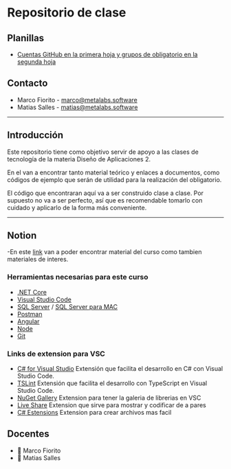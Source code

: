 # Repositorio de clase

## Planillas

- [Cuentas GitHub en la primera hoja y grupos de obligatorio en la segunda hoja](https://docs.google.com/spreadsheets/d/1mu50GeqMZA6jHZNW74dCI4D1SxWp0ZwL1SJpaPx604s/edit?usp=sharing)

## Contacto

- Marco Fiorito - [marco@metalabs.software](mailto:marco@metalabs.software)
- Matias Salles - [matias@metalabs.software](mailto:matias@metalabs.software)

---

## Introducción

Este repositorio tiene como objetivo servir de apoyo a las clases de tecnología de la materia Diseño de Aplicaciones 2.

En el van a encontrar tanto material teórico y enlaces a documentos, como códigos de ejemplo que serán de utilidad para la realización del obligatorio.

El código que encontraran aquí va a ser construido clase a clase. Por supuesto no va a ser perfecto, así que es recomendable tomarlo con cuidado y aplicarlo de la forma más conveniente.

---
## Notion
-En este [link](https://cheerful-nation-1ca.notion.site/DA2-b7b2f6ec85964936bb35d449b643ebfd) van a poder encontrar material del curso como tambien materiales de interes.
### Herramientas necesarias para este curso

- [.NET Core](https://dotnet.microsoft.com/download)
- [Visual Studio Code](https://code.visualstudio.com/)
- [SQL Server](https://www.microsoft.com/es-es/sql-server/sql-server-downloads) / [SQL Server para MAC](https://docs.microsoft.com/en-us/sql/linux/quickstart-install-connect-docker?view=sql-server-ver15&pivots=cs1-bash)
- [Postman](https://www.postman.com/)
- [Angular](https://angular.io/)
- [Node](https://nodejs.org/es/)
- [Git](https://git-scm.com/)

### Links de extension para VSC
 - [C# for Visual Studio](https://marketplace.visualstudio.com/items?itemName=ms-dotnettools.csharp) Extensión que facilita el desarrollo en C# con Visual Studio Code.
 - [TSLint](https://marketplace.visualstudio.com/items?itemName=ms-vscode.vscode-typescript-tslint-plugin) Extensión que facilita el desarrollo con TypeScript en Visual Studio Code.
 - [NuGet Gallery](https://marketplace.visualstudio.com/items?itemName=patcx.vscode-nuget-gallery) Extension para tener la galeria de librerias en VSC
 - [Live Share](https://marketplace.visualstudio.com/items?itemName=MS-vsliveshare.vsliveshare) Extension que sirve para mostrar y codificar de a pares
 - [C# Estensions](https://marketplace.visualstudio.com/items?itemName=jchannon.csharpextensions) Extension para crear archivos mas facil

## Docentes

- :space_invader: Marco Fiorito
- :space_invader: Matias Salles
